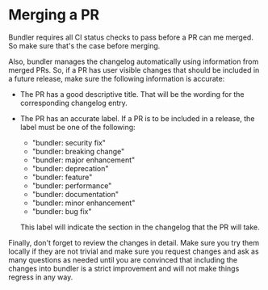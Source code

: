 # Merging a PR

Bundler requires all CI status checks to pass before a PR can me merged. So make
sure that's the case before merging.

Also, bundler manages the changelog automatically using information from merged
PRs. So, if a PR has user visible changes that should be included in a future
release, make sure the following information is accurate:

* The PR has a good descriptive title. That will be the wording for the
  corresponding changelog entry.

* The PR has an accurate label. If a PR is to be included in a release, the
  label must be one of the following:

  * "bundler: security fix"
  * "bundler: breaking change"
  * "bundler: major enhancement"
  * "bundler: deprecation"
  * "bundler: feature"
  * "bundler: performance"
  * "bundler: documentation"
  * "bundler: minor enhancement"
  * "bundler: bug fix"

  This label will indicate the section in the changelog that the PR will take.

Finally, don't forget to review the changes in detail. Make sure you try them
locally if they are not trivial and make sure you request changes and ask as
many questions as needed until you are convinced that including the changes into
bundler is a strict improvement and will not make things regress in any way.
